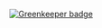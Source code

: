 
[![Greenkeeper badge](https://badges.greenkeeper.io/santoshyadav198613/ShoppingAPI.svg)](https://greenkeeper.io/)
